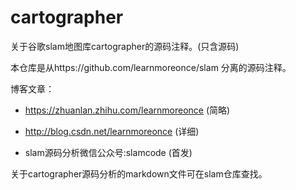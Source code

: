 # cartographer
关于谷歌slam地图库cartographer的源码注释。(只含源码)

本仓库是从https://github.com/learnmoreonce/slam 分离的源码注释。  

博客文章：
* https://zhuanlan.zhihu.com/learnmoreonce (简略)
 
* http://blog.csdn.net/learnmoreonce (详细)

* slam源码分析微信公众号:slamcode        (首发)


关于cartographer源码分析的markdown文件可在slam仓库查找。
 
